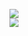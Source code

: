[![](https://img.shields.io/badge/Made%20With-Github%20Spray-lightgrey.svg?style=for-the-badge&logo=github)](https://github.com/Annihil/github-spray#31475)  
[![](https://i.imgur.com/2DrTn0Z.gif)](https://github.com/Annihil/github-spray)